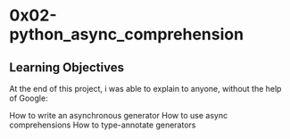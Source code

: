 # 0x02-python_async_comprehension 

## Learning Objectives
At the end of this project, i was able to explain to anyone, without the help of Google:

How to write an asynchronous generator
How to use async comprehensions
How to type-annotate generators
